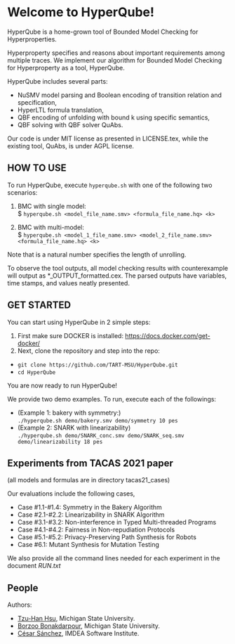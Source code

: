 # Welcome to HyperQube!

HyperQube is a home-grown tool of Bounded Model Checking for Hyperproperties.


Hyperproperty specifies and reasons about important requirements among multiple traces.
We implement our algorithm for Bounded Model Checking for Hyperproperty as a tool, HyperQube.

HyperQube includes several parts:
- NuSMV model parsing and Boolean encoding of transition relation and specification,
- HyperLTL formula translation,
- QBF encoding of unfolding with bound k using specific semantics,
- QBF solving with QBF solver QuAbs.  

Our code is under MIT license as presented in LICENSE.tex,
while the existing tool, QuAbs, is under AGPL license.  



## HOW TO USE
To run HyperQube, execute ```hyperqube.sh``` with one of the following two scenarios:

   1. BMC with single model:<br/>
	$ ```hyperqube.sh <model_file_name.smv> <formula_file_name.hq> <k> ```

   2. BMC with multi-model:<br/>
	$ ```hyperqube.sh <model_1_file_name.smv> <model_2_file_name.smv> <formula_file_name.hq> <k>```

Note that <k> is a natural number specifies the length of unrolling.


To observe the tool outputs, all model checking results with counterexample will output as *_OUTPUT_formatted.cex. The parsed outputs have variables, time stamps, and values neatly presented.


## GET STARTED
You can start using HyperQube in 2 simple steps:		
	
1. First make sure DOCKER is installed: https://docs.docker.com/get-docker/
2. Next, clone the repository and step into the repo:
- ```git clone https://github.com/TART-MSU/HyperQube.git```
- ```cd HyperQube```
	
You are now ready to run HyperQube!

We provide two demo examples. To run, execute each of the followings:
- (Example 1: bakery with symmetry:) <br/> ```./hyperqube.sh demo/bakery.smv demo/symmetry 10 pes```
- (Example 2: SNARK with linearizability) <br/> ```./hyperqube.sh demo/SNARK_conc.smv demo/SNARK_seq.smv demo/linearizability 18 pes ```



## Experiments from TACAS 2021 paper
(all models and formulas are in directory tacas21_cases)

Our evaluations include the following cases,<br/>
- Case #1.1-#1.4: Symmetry in the Bakery Algorithm<br/>
- Case #2.1-#2.2: Linearizability in SNARK Algorithm<br/>
- Case #3.1-#3.2: Non-interference in Typed Multi-threaded Programs<br/>
- Case #4.1-#4.2: Fairness in Non-repudiation Protocols<br/>
- Case #5.1-#5.2: Privacy-Preserving Path Synthesis for Robots<br/>
- Case #6.1: Mutant Synthesis for Mutation Testing<br/>

We also provide all the command lines needed for each experiment in the document *RUN.txt*	
	



## People
Authors:
- [Tzu-Han Hsu](https://tzuhancs.github.io/), Michigan State University.
- [Borzoo Bonakdarpour](http://www.cse.msu.edu/~borzoo/), Michigan State University.
- [César Sánchez](https://software.imdea.org/~cesar/), IMDEA Software Institute.
